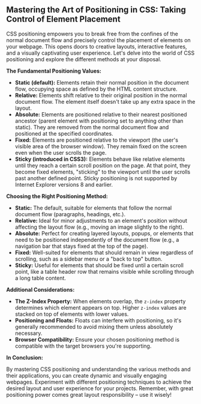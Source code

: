 ## Mastering the Art of Positioning in CSS: Taking Control of Element Placement

CSS positioning empowers you to break free from the confines of the normal document flow and precisely control the placement of elements on your webpage. This opens doors to creative layouts, interactive features, and a visually captivating user experience. Let's delve into the world of CSS positioning and explore the different methods at your disposal.

**The Fundamental Positioning Values:**

- **Static (default):** Elements retain their normal position in the document flow, occupying space as defined by the HTML content structure.
- **Relative:** Elements shift relative to their original position in the normal document flow. The element itself doesn't take up any extra space in the layout.
- **Absolute:** Elements are positioned relative to their nearest positioned ancestor (parent element with positioning set to anything other than static). They are removed from the normal document flow and positioned at the specified coordinates.
- **Fixed:** Elements are positioned relative to the viewport (the user's visible area of the browser window). They remain fixed on the screen even when the user scrolls the page.
- **Sticky (introduced in CSS3):** Elements behave like relative elements until they reach a certain scroll position on the page. At that point, they become fixed elements, "sticking" to the viewport until the user scrolls past another defined point. Sticky positioning is not supported by Internet Explorer versions 8 and earlier.

**Choosing the Right Positioning Method:**

- **Static:** The default, suitable for elements that follow the normal document flow (paragraphs, headings, etc.).
- **Relative:** Ideal for minor adjustments to an element's position without affecting the layout flow (e.g., moving an image slightly to the right).
- **Absolute:** Perfect for creating layered layouts, popups, or elements that need to be positioned independently of the document flow (e.g., a navigation bar that stays fixed at the top of the page).
- **Fixed:** Well-suited for elements that should remain in view regardless of scrolling, such as a sidebar menu or a "back to top" button.
- **Sticky:** Useful for elements that should be fixed until a certain scroll point, like a table header row that remains visible while scrolling through a long table content.

**Additional Considerations:**

- **The Z-Index Property:** When elements overlap, the `z-index` property determines which element appears on top. Higher `z-index` values are stacked on top of elements with lower values.
- **Positioning and Floats:** Floats can interfere with positioning, so it's generally recommended to avoid mixing them unless absolutely necessary.
- **Browser Compatibility:** Ensure your chosen positioning method is compatible with the target browsers you're supporting.

**In Conclusion:**

By mastering CSS positioning and understanding the various methods and their applications, you can create dynamic and visually engaging webpages. Experiment with different positioning techniques to achieve the desired layout and user experience for your projects. Remember, with great positioning power comes great layout responsibility – use it wisely!
